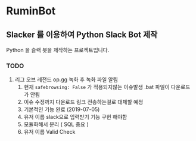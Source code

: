 # RuminBot

## Slacker 를 이용하여 Python Slack Bot 제작

Python 을 슬랙 봇을 제작하는 프로젝트입니다.

### TODO

1. 리그 오브 레전드 op.gg 녹화 후 녹화 파일 알림
   1. 현재 `safebrowsing: False` 가 적용되지않는 이슈발생 .bat 파일이 다운로드가 안됨
   2. 이슈 수정까지 다운로드 링크 전송하는걸로 대체할 예정 
   3. 기본적인 기능 완료 (2019-07-05)
   4. 유저 이름 slack으로 입력받기 기능 구현 해야함
   5. 모듈화해서 분리 ( SQL 중요 )
   6. 유저 이름 Valid Check
